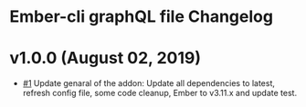 # Ember-cli graphQL file Changelog

# v1.0.0 (August 02, 2019)

- [#1](https://github.com/Hortau/ember-cli-graphql-file/pull/1) Update genaral of the addon: Update all dependencies to latest, refresh config file, some code cleanup, Ember to v3.11.x and update test.